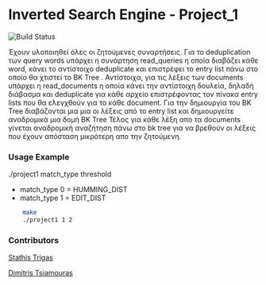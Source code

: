 # Inverted Search Engine - Project_1

![Build Status](https://github.com/chatziko-k08/lecture-code/workflows/run-tests/badge.svg)

Έχουν υλοποιηθεί όλες οι ζητούμενες συναρτήσεις. 
Για το deduplication των query words υπάρχει η συνάρτηση read_queries η οποία διαβάζει κάθε word, κάνει το αντίστοιχο deduplicate και επιστρέφει το entry list πάνω στο οποίο θα χτιστεί το BK Tree . Αντίστοιχα, για τις λέξεις των documents υπάρχει η read_documents η οποία κάνει την αντίστοιχη δουλεία, δηλαδή διάβασμα και deduplicate για κάθε αρχείο επιστρέφοντας τον πίνακα entry lists που θα ελεγχθούν για το κάθε document.
Για την δημιουργία του ΒΚ Tree διαβάζονται μια μια οι λέξεις από το entry list και δημιουργείτε αναδρομικά μια δομή ΒΚ Tree
Τέλος για κάθε λέξη απο τα documents γίνεται αναδρομική αναζήτηση πάνω στο bk tree για να βρεθούν οι λέξεις που έχουν απόσταση μικρότερη απο την ζητούμενη.


### Usage Example

./project1 match_type threshold

- match_type 0 = HUMMING_DIST
- match_type 1 = EDIT_DIST

```bash
    make
    ./project1 1 2
```

### Contributors

[Stathis Trigas](https://github.com/stathis99)

[Dimitris Tsiamouras](https://github.com/sdi1700168)


